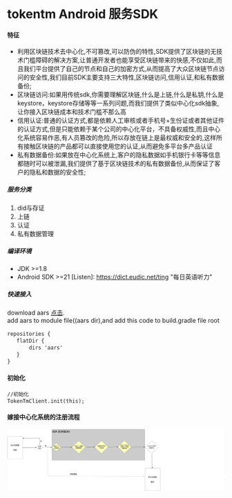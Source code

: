 # tokentm Android 服务SDK
#### 特征
  * 利用区块链技术去中心化,不可篡改,可以防伪的特性,SDK提供了区块链的无技术门槛障碍的解决方案,让普通开发者也能享受区块链带来的快感,不仅如此,而且我们平台提供了自己的节点和自己的加密方式,从而提高了大众区块链节点访问的安全性,我们目前SDK主要支持三大特性,区块链访问,信用认证,和私有数据备份;  
  * 区块链访问:如果用传统sdk,你需要理解区块链,什么是上链,什么是私钥,什么是keystore，keystore存储等等一系列问题,而我们提供了类似中心化sdk抽象,让你接入区块链成本和技术门槛不那么高  
  * 信用认证:普通的认证方式,都是依赖人工审核或者手机号+生份证或者其他证件的认证方式,但是只能依赖于某个公司的中心化平台，不具备权威性,而且中心化系统容易作恶,有人员篡改的危险,所以存放在链上是最权威和安全的,这样所有接触区块链的产品都可以直接使用您的认证,从而避免多平台多产品认证  
  * 私有数据备份:如果放在中心化系统上,客户的隐私数据如手机银行卡等等信息都随时可以被泄漏,我们提供了基于区块链技术的私有数据备份,从而保证了客户的隐私和数据的安全性;
  
##### 服务分类
1.  did与存证
2.  上链
3.  认证
4.  私有数据管理

##### 编译环境
*  JDK  >=1.8
*  Android SDK  >=21
[Listen]: https://dict.eudic.net/ting "每日英语听力"

##### 快速接入
download aars [点击](http://39.106.153.82/app/tokentm_sdk_android ).   
add aars to module file((aars dir),and add this code to build.gradle file root

 ```
 repositories {
    flatDir {
        dirs 'aars'
    }
}    
   ```
#### 初始化
  ```
//初始化
 TokenTmClient.init(this);
  ```
#### 嫁接中心化系统的注册流程
![avatar](images/SDK注册登陆流程.png)  